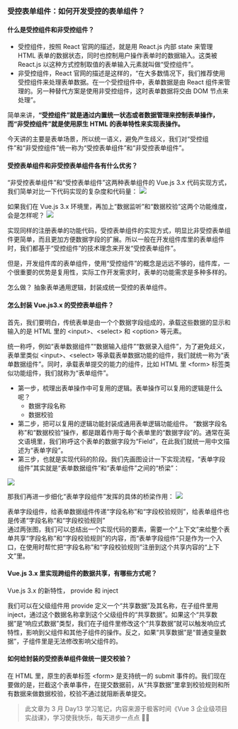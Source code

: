 ### 受控表单组件：如何开发受控的表单组件？

#### 什么是受控组件和非受控组件？

- 受控组件，按照 React 官网的描述，就是用 React.js 内部 state 来管理 HTML 表单的数据状态，同时也控制用户操作表单时的数据输入。这类被 React.js 以这种方式控制取值的表单输入元素就叫做“受控组件”。
- 非受控组件，React 官网的描述是这样的，“在大多数情况下，我们推荐使用受控组件来处理表单数据。在一个受控组件中，表单数据是由 React 组件来管理的。另一种替代方案是使用非受控组件，这时表单数据将交由 DOM 节点来处理”。

简单来讲，<b>“受控组件”就是通过内置统一状态或者数据管理来控制表单操作，而“非受控组件”就是使用原生 HTML 的表单特性来实现表操作。</b>

今天讲的主要是表单场景，所以统一语义，避免产生歧义，我们对“受控组件”和“非受控组件”统一称为“受控表单组件”和“非受控表单组件”。<br/>

#### 受控表单组件和非受控表单组件各有什么优劣？

“非受控表单组件”和“受控表单组件”这两种表单组件的 Vue.js 3.x 代码实现方式，我们简单对比一下代码实现的复杂度和代码量：
![](https://static001.geekbang.org/resource/image/05/8e/05cc464938c659822e30b920f5c0568e.jpg?wh=5000x1556)

如果我们在 Vue.js 3.x 环境里，再加上“数据监听”和“数据校验”这两个功能维度，会是怎样呢？
![](https://static001.geekbang.org/resource/image/98/93/98f2d8e0d47d072f2916e9425fab7b93.jpg?wh=5000x1862)

实现同样的注册表单的功能代码，受控表单组件的实现方式，明显比非受控表单组件更简单，而且更加方便数据字段的扩展。所以一般在开发组件库里的表单组件时，我们都基于“受控组件”的技术理念来开发“受控表单组件”。<br/>

但是，开发组件库的表单组件，使用“受控组件”的概念是远远不够的，组件库，一个很重要的优势是复用性，实际工作开发需求时，表单的功能需求是多种多样的。<br/>

怎么做？ 抽象表单通用逻辑，封装成统一受控的表单组件。
<br/>

#### 怎么封装 Vue.js3.x 的受控表单组件？

首先，我们要明白，传统表单是由一个个数据字段组成的，承载这些数据的显示和输入的是 HTML 里的 &lt;input&gt;、&lt;select&gt; 和 &lt;option&gt; 等元素。
<br/>

统一称呼，例如“表单数据组件”“数据输入组件”“数据录入组件”，为了避免歧义，表单里类似 &lt;input&gt;、&lt;select&gt; 等承载表单数据功能的组件，我们就统一称为“表单数据组件”。同时，承载表单提交的能力的组件，比如 HTML 里 &lt;form&gt; 标签类似功能组件，我们就称为“表单组件”。
<br/>

- 第一步，梳理出表单操作中可复用的逻辑。表单操作可以复用的逻辑是什么呢？
  - 数据字段名称
  - 数据校验
- 第二步，把可以复用的逻辑功能封装成通用表单逻辑功能组件。
  “数据字段名称”和“数据校验”操作，都是跟着作用于每个表单里的“数据字段”的。通常在英文语境里，我们称呼这个表单的数据字段为“Field”，在此我们就统一用中文描述为“表单字段”。
- 第三步，也就是实现代码的阶段。我们先画图设计一下实现流程，“表单字段组件”其实就是“表单数据组件”和“表单组件”之间的“桥梁”：

![](https://static001.geekbang.org/resource/image/ca/cb/cac23960d1a5190aeaef566381aeabcb.jpg?wh=6000x3543)

那我们再进一步细化“表单字段组件”发挥的具体的桥梁作用：
![](https://static001.geekbang.org/resource/image/8c/2a/8c39bec076060639e1ff4a269a6cd52a.jpg?wh=6000x3151)

表单字段组件，给表单数据组件传递“字段名称”和“字段校验规则”，给表单组件也是传递“字段名称”和“字段校验规则”
<br>
通过两张图，我们可以总结出一个实现代码的要素，需要一个“上下文”来给整个表单共享“字段名称”和“字段校验规则”的内容，而“表单字段组件”只是作为一个入口，在使用时帮忙把“字段名称”和“字段校验规则”注册到这个共享内容的“上下文”里。

#### Vue.js 3.x 里实现跨组件的数据共享，有哪些方式呢？

Vue.js 3.x 的新特性， provide 和 inject<br/>

我们可以在父级组件用 provide 定义一个“共享数据”及其名称，在子组件里用 inject，通过这个数据名称拿到这个父级组件的“共享数据”。如果这个“共享数据”是“响应式数据”类型，我们在子组件里修改这个“共享数据”就可以触发响应式特性，影响到父组件和其他子组件的操作。反之，如果“共享数据”是“普通变量数据”，子组件里是无法修改影响父组件的。

#### 如何给封装的受控表单组件做统一提交校验？

在 HTML 里，原生的表单标签 &lt;form&gt; 是支持统一的 submit 事件的。我们现在要做的是，拦截这个表单事件，在提交数据前，从“共享数据”里拿到校验规则和所有数据来做数据校验，校验不通过就阻断表单提交。
<br/>

> 此文章为 3 月 Day13 学习笔记，内容来源于极客时间《Vue 3 企业级项目实战课》，学习使我快乐，每天进步一点点 💪💪
